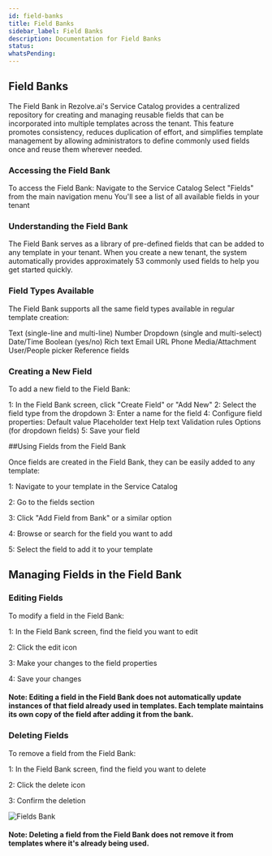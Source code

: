 ```yaml
---
id: field-banks
title: Field Banks
sidebar_label: Field Banks
description: Documentation for Field Banks
status: 
whatsPending: 
---
```


## Field Banks

The Field Bank in Rezolve.ai's Service Catalog provides a centralized repository for creating and managing reusable fields that can be incorporated into multiple templates across the tenant. This feature promotes consistency, reduces duplication of effort, and simplifies template management by allowing administrators to define commonly used fields once and reuse them wherever needed.


### Accessing the Field Bank

To access the Field Bank:
Navigate to the Service Catalog
Select "Fields" from the main navigation menu
You'll see a list of all available fields in your tenant


### Understanding the Field Bank

The Field Bank serves as a library of pre-defined fields that can be added to any template in your tenant. When you create a new tenant, the system automatically provides approximately 53 commonly used fields to help you get started quickly.

### Field Types Available

The Field Bank supports all the same field types available in regular template creation:

Text (single-line and multi-line)
Number
Dropdown (single and multi-select)
Date/Time
Boolean (yes/no)
Rich text
Email
URL
Phone
Media/Attachment
User/People picker
Reference fields


### Creating a New Field

To add a new field to the Field Bank:

1: In the Field Bank screen, click "Create Field" or "Add New"
2: Select the field type from the dropdown
3: Enter a name for the field
4: Configure field properties:
   		Default value
		Placeholder text
		Help text
		Validation rules
		Options (for dropdown fields)
5: Save your field


##Using Fields from the Field Bank

Once fields are created in the Field Bank, they can be easily added to any template:

1:	Navigate to your template in the Service Catalog

2:	Go to the fields section
 
3:	Click "Add Field from Bank" or a similar option

4:	Browse or search for the field you want to add

5:	Select the field to add it to your template
 

## Managing Fields in the Field Bank

### Editing Fields

To modify a field in the Field Bank:

1:	In the Field Bank screen, find the field you want to edit

2:	Click the edit icon

3:	Make your changes to the field properties

4:	Save your changes

#### Note: Editing a field in the Field Bank does not automatically update instances of that field already used in templates. Each template maintains its own copy of the field after adding it from the bank.


### Deleting Fields

To remove a field from the Field Bank:

1:	In the Field Bank screen, find the field you want to delete

2:	Click the delete icon

3:	Confirm the deletion

![Fields Bank](/img/Service%20Catalog/fields_banks.png)


#### Note: Deleting a field from the Field Bank does not remove it from templates where it's already being used.
